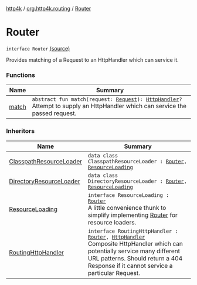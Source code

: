 [http4k](../../index.md) / [org.http4k.routing](../index.md) / [Router](./index.md)

# Router

`interface Router` [(source)](https://github.com/http4k/http4k/blob/master/http4k-core/src/main/kotlin/org/http4k/routing/routing.kt#L20)

Provides matching of a Request to an HttpHandler which can service it.

### Functions

| Name | Summary |
|---|---|
| [match](match.md) | `abstract fun match(request: `[`Request`](../../org.http4k.core/-request/index.md)`): `[`HttpHandler`](../../org.http4k.core/-http-handler.md)`?`<br>Attempt to supply an HttpHandler which can service the passed request. |

### Inheritors

| Name | Summary |
|---|---|
| [ClasspathResourceLoader](../../org.http4k.routing.experimental/-classpath-resource-loader/index.md) | `data class ClasspathResourceLoader : `[`Router`](./index.md)`, `[`ResourceLoading`](../../org.http4k.routing.experimental/-resource-loading/index.md) |
| [DirectoryResourceLoader](../../org.http4k.routing.experimental/-directory-resource-loader/index.md) | `data class DirectoryResourceLoader : `[`Router`](./index.md)`, `[`ResourceLoading`](../../org.http4k.routing.experimental/-resource-loading/index.md) |
| [ResourceLoading](../../org.http4k.routing.experimental/-resource-loading/index.md) | `interface ResourceLoading : `[`Router`](./index.md)<br>A little convenience thunk to simplify implementing [Router](./index.md) for resource loaders. |
| [RoutingHttpHandler](../-routing-http-handler/index.md) | `interface RoutingHttpHandler : `[`Router`](./index.md)`, `[`HttpHandler`](../../org.http4k.core/-http-handler.md)<br>Composite HttpHandler which can potentially service many different URL patterns. Should return a 404 Response if it cannot service a particular Request. |
